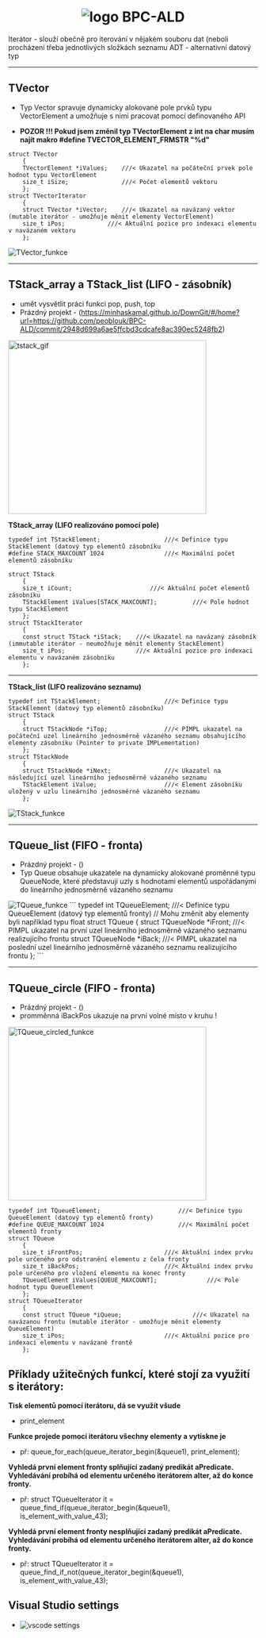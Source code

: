 <!-- @format -->
<h1 align="center">
  <img alt="logo" src="img/logo.png" > BPC-ALD 
</h1>

Iterátor - slouží obečně pro iterování v nějakém souboru dat (neboli procházení třeba jednotlivých složkách seznamu
ADT - alternativní datový typ

----------------------------------------------
## TVector

- Typ Vector spravuje dynamicky alokované pole prvků typu VectorElement a umožňuje s nimi pracovat pomocí definovaného API
  
- <b>POZOR !!! Pokud jsem změnil typ TVectorElement z int na char musím najít makro #define TVECTOR_ELEMENT_FRMSTR   "%d" </b>

```
struct TVector
	{
	TVectorElement *iValues;	///< Ukazatel na počáteční prvek pole hodnot typu VectorElement
	size_t iSize;	           	///< Počet elementů vektoru
	};
struct TVectorIterator
	{
	struct TVector *iVector;	///< Ukazatel na navázaný vektor (mutable iterátor - umožňuje měnit elementy VectorElement)
	size_t iPos;			///< Aktuální pozice pro indexaci elementu v navázaném vektoru
	};
```
<img alt="TVector_funkce" src="img/tvector_funkce.png" >

----------------------------------------------
## TStack_array a TStack_list (LIFO - zásobník)

- umět vysvětlit práci funkci pop, push, top
- Prázdný projekt - (https://minhaskamal.github.io/DownGit/#/home?url=https://github.com/peoblouk/BPC-ALD/commit/2948d699a6ae5ffcbd3cdcafe8ac390ec5248fb2)

<img width="400" height="350" src="img/tstack.gif" alt="tstack_gif" />

<b>TStack_array (LIFO realizováno pomocí pole) </b>
```
typedef int TStackElement;					///< Definice typu StackElement (datový typ elementů zásobníku
#define STACK_MAXCOUNT 1024					///< Maximální počet elementů zásobníku

struct TStack
	{
	size_t iCount;						///< Aktuální počet elementů zásobníku
	TStackElement iValues[STACK_MAXCOUNT];			///< Pole hodnot typu StackElement
	};
struct TStackIterator
	{
	const struct TStack *iStack;	///< Ukazatel na navázaný zásobník (immutable iterátor - neumožňuje měnit elementy StackElement)
	size_t iPos;					///< Aktuální pozice pro indexaci elementu v navázaném zásobníku
	};
```
----------------------------------------------

<b>TStack_list (LIFO realizováno seznamu)</b>
```
typedef int TStackElement;					///< Definice typu StackElement (datový typ elementů zásobníku)
struct TStack
	{
	struct TStackNode *iTop;				///< PIMPL ukazatel na počáteční uzel lineárního jednosměrně vázaného seznamu obsahujícího elementy zásobníku (Pointer to private IMPLementation)
	};
struct TStackNode
	{
	struct TStackNode *iNext;				///< Ukazatel na následující uzel lineárního jednosměrně vázaného seznamu
	TStackElement iValue;					///< Element zásobníku uložený v uzlu lineárního jednosměrně vázaného seznamu
	};
```
<img alt="TStack_funkce" src="img/tstack_funkce.png" >

----------------------------------------------
## TQueue_list (FIFO - fronta)
- Prázdný projekt - ()
- Typ Queue obsahuje ukazatele na dynamicky alokované proměnné typu QueueNode, které představují uzly s hodnotami elementů uspořádanými do lineárního jednosměrně vázaného seznamu
<img alt="TQueue_funkce" src="img/tqueue.gif" >
```
typedef int TQueueElement;					///< Definice typu QueueElement (datový typ elementů fronty) // Mohu změnit aby elementy byli například typu float
struct TQueue
	{
	struct TQueueNode *iFront;				///< PIMPL ukazatel na první uzel lineárního jednosměrně vázaného seznamu realizujícího frontu
	struct TQueueNode *iBack;				///< PIMPL ukazatel na poslední uzel lineárního jednosměrně vázaného seznamu realizujícího frontu
	};
```

----------------------------------------------
## TQueue_circle (FIFO - fronta)

- Prázdný projekt - ()
- promměnná iBackPos ukazuje na první volné místo v kruhu !
<img width="400" height="350" alt="TQueue_circled_funkce" src="img/tqueue_circle.gif" >

```
typedef int TQueueElement;						///< Definice typu QueueElement (datový typ elementů fronty)
#define QUEUE_MAXCOUNT 1024						///< Maximální počet elementů fronty
struct TQueue
	{
	size_t iFrontPos;						///< Aktuální index prvku pole určeného pro odstranění elementu z čela fronty
	size_t iBackPos;						///< Aktuální index prvku pole určeného pro vložení elementu na konec fronty
	TQueueElement iValues[QUEUE_MAXCOUNT];				///< Pole hodnot typu QueueElement
	};
struct TQueueIterator
	{
	const struct TQueue *iQueue;					///< Ukazatel na navázanou frontu (mutable iterátor - umožňuje měnit elementy QueueElement)
	size_t iPos;							///< Aktuální pozice pro indexaci elementu v navázané frontě
	};
```


## Příklady užitečných funkcí, které stojí za využití s iterátory:
<b>Tisk elementů pomocí iterátoru, dá se využít všude </b>
- print_element

<b>Funkce projede pomocí iterátoru všechny elementy a vytiskne je </b>
- př: queue_for_each(queue_iterator_begin(&queue1), print_element); 

<b>Vyhledá první element fronty splňující zadaný predikát aPredicate. Vyhledávání probíhá od elementu určeného iterátorem aIter, až do konce fronty. </b>
- př: struct TQueueIterator it = queue_find_if(queue_iterator_begin(&queue1), is_element_with_value_43);

<b>Vyhledá první element fronty nesplňující zadaný predikát aPredicate. Vyhledávání probíhá od elementu určeného iterátorem aIter, až do konce fronty. </b>
- př: struct TQueueIterator it = queue_find_if_not(queue_iterator_begin(&queue1), is_element_with_value_43);
## Visual Studio settings
 - <img alt="vscode settings" src="img/vs2017_setup_new.png" align = "center">
